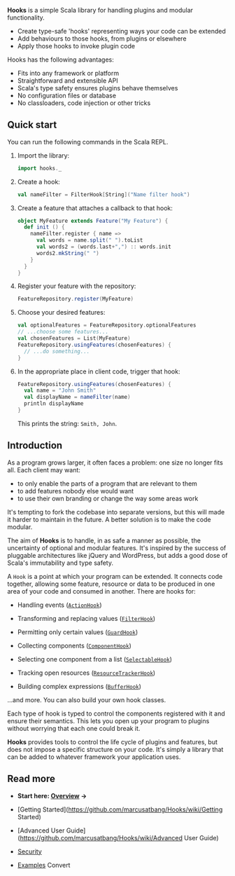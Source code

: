 **Hooks** is a simple Scala library for handling plugins and modular functionality.

* Create type-safe 'hooks' representing ways your code can be extended
* Add behaviours to those hooks, from plugins or elsewhere
* Apply those hooks to invoke plugin code

Hooks has the following advantages:

* Fits into any framework or platform
* Straightforward and extensible API
* Scala's type safety ensures plugins behave themselves
* No configuration files or database
* No classloaders, code injection or other tricks

## Quick start
You can run the following commands in the Scala REPL.

1. Import the library:

    ```scala
    import hooks._
    ```

2. Create a hook:

    ```scala
    val nameFilter = FilterHook[String]("Name filter hook")
    ```

3. Create a feature that attaches a callback to that hook:

    ```scala
    object MyFeature extends Feature("My Feature") {
      def init () {
        nameFilter.register { name =>
          val words = name.split(" ").toList
          val words2 = (words.last+",") :: words.init
          words2.mkString(" ")
        }
      }
    }
    ```

4. Register your feature with the repository:

    ```scala
    FeatureRepository.register(MyFeature)
    ```

5. Choose your desired features:

    ```scala
    val optionalFeatures = FeatureRepository.optionalFeatures
    // ...choose some features...
    val chosenFeatures = List(MyFeature)
    FeatureRepository.usingFeatures(chosenFeatures) {
      // ...do something...
    }
    ```

6. In the appropriate place in client code, trigger that hook:

    ```scala
    FeatureRepository.usingFeatures(chosenFeatures) {
      val name = "John Smith"
      val displayName = nameFilter(name)
      println displayName
    }
    ```
    
    This prints the string: ```Smith, John```.

## Introduction

As a program grows larger, it often faces a problem: one size no longer fits all.
Each client may want:

* to only enable the parts of a program that are relevant to them
* to add features nobody else would want
* to use their own branding or change the way some areas work

It's tempting to fork the codebase into separate versions,
but this will made it harder to maintain in the future.
A better solution is to make the code modular.

The aim of **Hooks** is to handle, in as safe a manner as possible,
the uncertainty of optional and modular features.
It's inspired by the success of pluggable architectures like jQuery and WordPress,
but adds a good dose of Scala's immutability and type safety.

A `Hook` is a point at which your program can be extended.
It connects code together, allowing some feature, resource or data
to be produced in one area of your code and consumed in another.
There are hooks for:

- Handling events ([`ActionHook`](https://github.com/marcusatbang/Hooks/wiki/ActionHook))

- Transforming and replacing values ([`FilterHook`](https://github.com/marcusatbang/Hooks/wiki/FilterHook))

- Permitting only certain values ([`GuardHook`](https://github.com/marcusatbang/Hooks/wiki/GuardHook))

- Collecting components ([`ComponentHook`](https://github.com/marcusatbang/Hooks/wiki/ComponentHook))

- Selecting one component from a list ([`SelectableHook`](https://github.com/marcusatbang/Hooks/wiki/SelectableHook))

- Tracking open resources ([`ResourceTrackerHook`](https://github.com/marcusatbang/Hooks/wiki/ResourceTrackerHook))

- Building complex expressions ([`BufferHook`](https://github.com/marcusatbang/Hooks/wiki/BufferHook))

...and more. You can also build your own hook classes.

Each type of hook is typed to control the components registered with it and ensure their semantics.
This lets you open up your program to plugins without worrying that each one could break it.

**Hooks** provides tools to control the life cycle of plugins and features,
but does not impose a specific structure on your code.
It's simply a library that can be added to whatever framework your application uses.

## Read more
- **Start here: [Overview](https://github.com/marcusatbang/Hooks/wiki/Overview) &rarr;**

- [Getting Started](https://github.com/marcusatbang/Hooks/wiki/Getting Started)

- [Advanced User Guide](https://github.com/marcusatbang/Hooks/wiki/Advanced User Guide)

- [Security](https://github.com/marcusatbang/Hooks/wiki/Security)

- [Examples](https://github.com/marcusatbang/Hooks/wiki/Examples)
Convert 